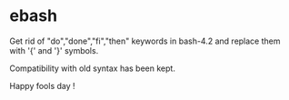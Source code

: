 # ebash

Get rid of "do","done","fi","then" keywords in bash-4.2 and replace them with '{' and '}' symbols. 

Compatibility with old syntax has been kept.

Happy fools day !
